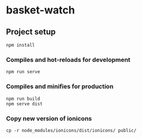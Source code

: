 # basket-watch

## Project setup
```
npm install
```

### Compiles and hot-reloads for development
```
npm run serve
```

### Compiles and minifies for production
```
npm run build
npm serve dist
```

### Copy new version of ionicons
```
cp -r node_modules/ionicons/dist/ionicons/ public/
```
